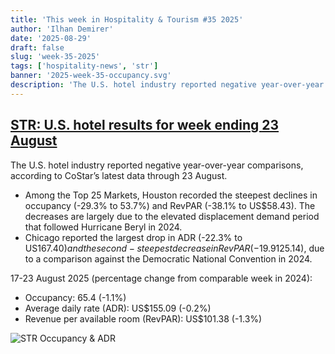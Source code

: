 ```yaml
---
title: 'This week in Hospitality & Tourism #35 2025'
author: 'Ilhan Demirer'
date: '2025-08-29'
draft: false
slug: 'week-35-2025'
tags: ['hospitality-news', 'str']
banner: '2025-week-35-occupancy.svg'
description: 'The U.S. hotel industry reported negative year-over-year comparisons, according to CoStar’s latest data through 23 August.'
---
```


## [STR: U.S. hotel results for week ending 23 August](https://str.com/press-release/us-hotel-results-week-ending-23-august)

The U.S. hotel industry reported negative year-over-year comparisons, according to CoStar’s latest data through 23 August.

- Among the Top 25 Markets, Houston recorded the steepest declines in occupancy (-29.3% to 53.7%) and RevPAR (-38.1% to US$58.43). The decreases are largely due to the elevated displacement demand period that followed Hurricane Beryl in 2024.
- Chicago reported the largest drop in ADR (-22.3% to US$167.40) and the second-steepest decrease in RevPAR (-19.9% to US$125.14), due to a comparison against the Democratic National Convention in 2024.

17-23 August 2025 (percentage change from comparable week in 2024):

- Occupancy: 65.4 (-1.1%)
- Average daily rate (ADR): US$155.09 (-0.2%)
- Revenue per available room (RevPAR): US$101.38 (-1.3%)

![STR Occupancy & ADR](/images/blogimages/2025-week-35-occupancy.svg)
